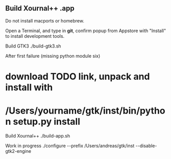 ## Build Xournal++ .app
Do not install macports or homebrew.

Open a Terminal, and type in **git**, confirm popup from Appstore with "Install" to install development tools.

Build GTK3
./build-gtk3.sh

After first failure (missing python module six)
# download TODO link, unpack and install with
# /Users/yourname/gtk/inst/bin/python setup.py install

Build Xournal++
./build-app.sh


Work in progress
./configure --prefix /Users/andreas/gtk/inst --disable-gtk2-engine  
